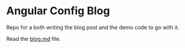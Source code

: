 # Angular Config Blog

Repo for a both writing the blog post and the demo code to go with it.

Read the [blog.md](./blog.md) file.